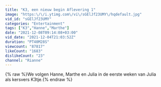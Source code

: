 ```yaml
---
title: "K3, een nieuw begin Aflevering 1"
image: "https:\/\/i.ytimg.com\/vi\/sGElJf23UMY\/hqdefault.jpg"
vid_id: "sGElJf23UMY"
categories: "Entertainment"
tags: ["K3","Hanne","Marthe"]
date: "2021-12-08T09:14:08+03:00"
vid_date: "2021-12-04T21:03:52Z"
duration: "PT40M28S"
viewcount: "87817"
likeCount: "1683"
dislikeCount: "23"
channel: "Rianne"
---
```

{% raw %}We volgen Hanne, Marthe en Julia in de eerste weken van Julia als kersvers K3tje.{% endraw %}
